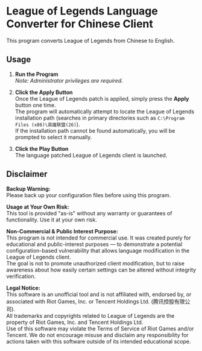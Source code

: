 # League of Legends Language Converter for Chinese Client

This program converts League of Legends from Chinese to English.

## Usage

1. **Run the Program**  
   *Note: Administrator privileges are required.*

2. **Click the Apply Button**  
   Once the League of Legends patch is applied, simply press the **Apply** button one time.  
   The program will automatically attempt to locate the League of Legends installation path (searches in primary directories such as `C:\Program Files (x86)\英雄联盟(26)`).  
   If the installation path cannot be found automatically, you will be prompted to select it manually.

3. **Click the Play Button**  
   The language patched League of Legends client is launched.

## Disclaimer

**Backup Warning:**  
Please back up your configuration files before using this program.

**Usage at Your Own Risk:**  
This tool is provided "as-is" without any warranty or guarantees of functionality. Use it at your own risk.

**Non-Commercial & Public Interest Purpose:**  
This program is not intended for commercial use. It was created purely for educational and public-interest purposes — to demonstrate a potential configuration-based vulnerability that allows language modification in the League of Legends client.  
The goal is not to promote unauthorized client modification, but to raise awareness about how easily certain settings can be altered without integrity verification.

**Legal Notice:**  
This software is an unofficial tool and is not affiliated with, endorsed by, or associated with Riot Games, Inc. or Tencent Holdings Ltd. (腾讯控股有限公司).  
All trademarks and copyrights related to League of Legends are the property of Riot Games, Inc. and Tencent Holdings Ltd.  
Use of this software may violate the Terms of Service of Riot Games and/or Tencent. We do not encourage misuse and disclaim any responsibility for actions taken with this software outside of its intended educational scope.
